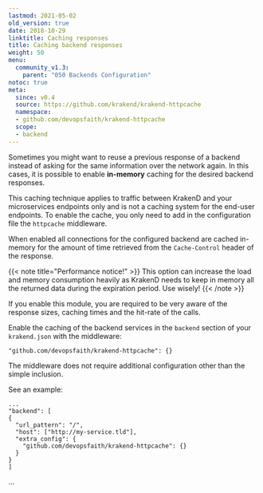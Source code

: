 ```yaml
---
lastmod: 2021-05-02
old_version: true
date: 2018-10-29
linktitle: Caching responses
title: Caching backend responses
weight: 50
menu:
  community_v1.3:
    parent: "050 Backends Configuration"
notoc: true
meta:
  since: v0.4
  source: https://github.com/krakend/krakend-httpcache
  namespace:
  - github.com/devopsfaith/krakend-httpcache
  scope:
  - backend
---
```


Sometimes you might want to reuse a previous response of a backend instead of asking for the same information over the network again. In this cases, it is possible to enable **in-memory** caching for the desired backend responses.

This caching technique applies to traffic between KrakenD and your microservices endpoints only and is not a caching system for the end-user endpoints. To enable the cache, you only need to add in the configuration file the `httpcache` middleware.

When enabled all connections for the configured backend are cached in-memory for the amount of time retrieved from the `Cache-Control` header of the response.

{{< note title="Performance notice!" >}}
This option can increase the load and memory consumption heavily as KrakenD needs to keep in memory all the returned data during the expiration period. Use wisely!
{{< /note >}}

If you enable this module, you are required to be very aware of the response sizes, caching times and the hit-rate of the calls.

Enable the caching of the backend services in the `backend` section of your `krakend.json` with the middleware:

    "github.com/devopsfaith/krakend-httpcache": {}

The middleware does not require additional configuration other than the simple inclusion.

See an example:

    ...
    "backend": [
    {
      "url_pattern": "/",
      "host": ["http://my-service.tld"],
      "extra_config": {
        "github.com/devopsfaith/krakend-httpcache": {}
      }
    }
    ]
...
